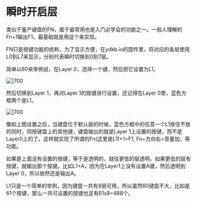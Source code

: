 # 瞬时开启层

类似于量产键盘的FN，属于最常用也是入门必学会的功能之一。一般人理解的Fn+1输出F1，最基础就是用这个来实现。

FN只是按键功能的统称，为了显示方便，在ydkb.io的固件里，将对应的各层使用L0到L7来显示，分别代表瞬时切换到0到7层。

简单以60来举例说，在Layer 0，选择一个键，然后把它设置为L1。

![|700](assets/l-layer-01.png)

然后切换到Layer 1，再对Layer 1的按键进行设置，还记得在Layer 0里，蓝色方框两个是L1。

![|700](assets/l-layer-02.png)

像如上图设置之后，当键盘位于默认层的时候，蓝色方框中的任意一个L1按住不放的同时，同按键盘上的其他键，键盘输出的就是Layer 1上设置的按键，而不是Layer0上的了。这样就实现了所谓的Fn(这里是L1)+1=F1, Fn+方向右=音量加，等功能。

如果是上面没有设置的按键，等于是透明的，就往更低的层透明，如果更低的层有按键，就输出那个按键。比如L1+A，因为在Layer1上没有设置A键，然后透明到Layer 0，所以依然还是输出A。

L1只是一个简单的举例，因为键盘一共有8层可用，所以虽然60键盘不大，比如是61个按键，那么一共可设置的按键也足有61x8=488个。

